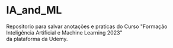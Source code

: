 # IA_and_ML

Repositorio para salvar anotações e praticas do Curso "Formação Inteligência Artificial e Machine Learning 2023"<br>
da plataforma da Udemy.
